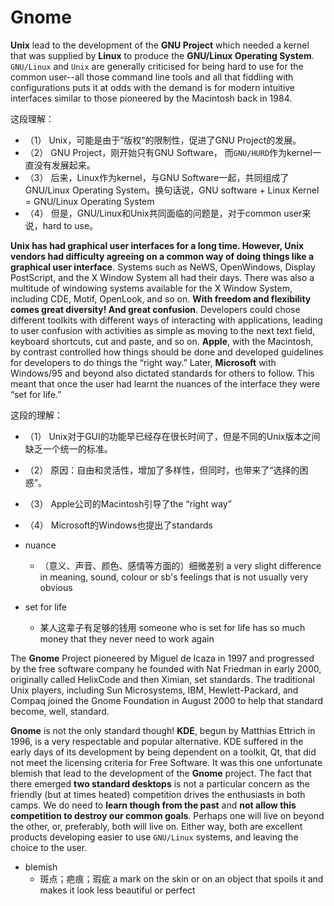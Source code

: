 # Gnome

**Unix** lead to the development of the **GNU Project** which needed a kernel that was supplied by **Linux** to produce the **GNU/Linux Operating System**. `GNU/Linux` and `Unix` are generally criticised for being hard to use for the common user--all those command line tools and all that fiddling with configurations puts it at odds with the demand is for modern intuitive interfaces similar to those pioneered by the Macintosh back in 1984.

这段理解：

- （1） Unix，可能是由于”版权“的限制性，促进了GNU Project的发展。
- （2） GNU Project，刚开始只有GNU Software， 而`GNU/HURD`作为kernel一直没有发展起来。
- （3） 后来，Linux作为kernel，与GNU Software一起，共同组成了GNU/Linux Operating System。换句话说，GNU software + Linux Kernel = GNU/Linux Operating System
- （4） 但是，GNU/Linux和Unix共同面临的问题是，对于common user来说，hard to use。

**Unix has had graphical user interfaces for a long time. However, Unix vendors had difficulty agreeing on a common way of doing things like a graphical user interface**. Systems such as NeWS, OpenWindows, Display PostScript, and the X Window System all had their days. There was also a multitude of windowing systems available for the X Window System, including CDE, Motif, OpenLook, and so on. **With freedom and flexibility comes great diversity! And great confusion**. Developers could chose different toolkits with different ways of interacting with applications, leading to user confusion with activities as simple as moving to the next text field, keyboard shortcuts, cut and paste, and so on. **Apple**, with the Macintosh, by contrast controlled how things should be done and developed guidelines for developers to do things the “right way.” Later, **Microsoft** with Windows/95 and beyond also dictated standards for others to follow. This meant that once the user had learnt the nuances of the interface they were “set for life.”

这段的理解：

- （1） Unix对于GUI的功能早已经存在很长时间了，但是不同的Unix版本之间缺乏一个统一的标准。
- （2） 原因：自由和灵活性，增加了多样性，但同时，也带来了“选择的困惑”。
- （3） Apple公司的Macintosh引导了the “right way”
- （4） Microsoft的Windows也提出了standards

- nuance
  - （意义、声音、颜色、感情等方面的）细微差别 a very slight difference in meaning, sound, colour or sb's feelings that is not usually very obvious

- set for life
  - 某人这辈子有足够的钱用 someone who is set for life has so much money that they never need to work again

The **Gnome** Project pioneered by Miguel de Icaza in 1997 and progressed by the free software company he founded with Nat Friedman in early 2000, originally called HelixCode and then Ximian, set standards. The traditional Unix players, including Sun Microsystems, IBM, Hewlett-Packard, and Compaq joined the Gnome Foundation in August 2000 to help that standard become, well, standard.

**Gnome** is not the only standard though! **KDE**, begun by Matthias Ettrich in 1996, is a very respectable and popular alternative. KDE suffered in the early days of its development by being dependent on a toolkit, Qt, that did not meet the licensing criteria for Free Software. It was this one unfortunate blemish that lead to the development of the **Gnome** project. The fact that there emerged **two standard desktops** is not a particular concern as the friendly (but at times heated) competition drives the enthusiasts in both camps. We do need to **learn though from the past** and **not allow this competition to destroy our common goals**. Perhaps one will live on beyond the other, or, preferably, both will live on. Either way, both are excellent products developing easier to use `GNU/Linux` systems, and leaving the choice to the user.

- blemish
  - 斑点；疤痕；瑕疵 a mark on the skin or on an object that spoils it and makes it look less beautiful or perfect

